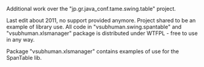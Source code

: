 Additional work over the "jp.gr.java_conf.tame.swing.table" project.

Last edit about 2011, no support provided anymore.
Project shared to be an example of library use.
All code in "vsubhuman.swing.spantable" and "vsubhuman.xlsmanager" package is distributed under WTFPL - free to use in any way.

Package "vsubhuman.xlsmanager" contains examples of use for the SpanTable lib.
